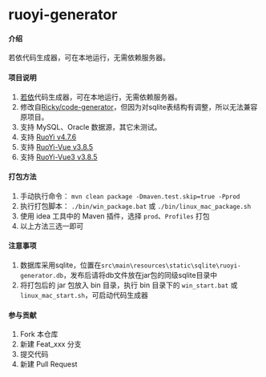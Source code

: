 # ruoyi-generator

#### 介绍

若依代码生成器，可在本地运行，无需依赖服务器。

#### 项目说明

1. [若依](https://gitee.com/y_project/RuoYi)代码生成器，可在本地运行，无需依赖服务器。 
2. 修改自[Ricky/code-generator](https://gitee.com/lpf_project/code-generator)，但因为对sqlite表结构有调整，所以无法兼容原项目。
3. 支持 MySQL、Oracle 数据源，其它未测试。
4. 支持 [RuoYi v4.7.6](https://gitee.com/y_project/RuoYi/releases/tag/v4.7.6)
5. 支持 [RuoYi-Vue v3.8.5](https://gitee.com/y_project/RuoYi-Vue/releases/tag/v3.8.5)
6. 支持 [RuoYi-Vue3 v3.8.5](https://github.com/yangzongzhuan/RuoYi-Vue3/releases/tag/v3.8.5)

#### 打包方法

1. 手动执行命令： `mvn clean package -Dmaven.test.skip=true -Pprod`
2. 执行打包脚本： `./bin/win_package.bat` 或 `./bin/linux_mac_package.sh`
3. 使用 idea 工具中的 Maven 插件，选择 `prod`、`Profiles` 打包
4. 以上方法三选一即可

#### 注意事项

1. 数据库采用sqlite，位置在`src\main\resources\static\sqlite\ruoyi-generator.db`，发布后请将db文件放在jar包的同级sqlite目录中
2. 将打包后的 jar 包放入 bin 目录，执行 bin 目录下的 `win_start.bat` 或 `linux_mac_start.sh`，可启动代码生成器

#### 参与贡献
1. Fork 本仓库
2. 新建 Feat_xxx 分支
3. 提交代码
4. 新建 Pull Request

